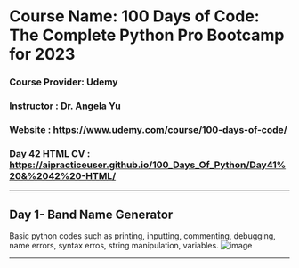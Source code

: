 # Course Name: 100 Days of Code: The Complete Python Pro Bootcamp for 2023
### Course Provider: Udemy
### Instructor : Dr. Angela Yu
### Website : https://www.udemy.com/course/100-days-of-code/
### Day 42 HTML CV : https://aipracticeuser.github.io/100_Days_Of_Python/Day41%20&%2042%20-HTML/
-------------------------------------------------------------------------------------------------------------------------------------
## Day 1- Band Name Generator

Basic python codes such as printing, inputting, commenting, debugging, name errors, syntax erros, string manipulation, variables.
![image](https://user-images.githubusercontent.com/100339175/217744460-855dccf1-bcaa-4c01-b52c-f4692974cb40.png)

-------------------------------------------------------------------------------------------------------------------------------------
